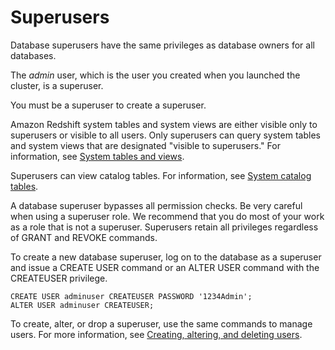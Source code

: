 # Superusers<a name="r_superusers"></a>

<a name="def_superusers"></a>Database superusers have the same privileges as database owners for all databases\.

The *admin* user, which is the user you created when you launched the cluster, is a superuser\.

You must be a superuser to create a superuser\.

Amazon Redshift system tables and system views are either visible only to superusers or visible to all users\. Only superusers can query system tables and system views that are designated "visible to superusers\." For information, see [System tables and views](c_intro_system_tables.md)\.

Superusers can view  catalog tables\. For information, see [System catalog tables](c_intro_catalog_views.md)\.

A database superuser bypasses all permission checks\. Be very careful when using a superuser role\. We recommend that you do most of your work as a role that is not a superuser\. Superusers retain all privileges regardless of GRANT and REVOKE commands\.

To create a new database superuser, log on to the database as a superuser and issue a CREATE USER command or an ALTER USER command with the CREATEUSER privilege\.

```
CREATE USER adminuser CREATEUSER PASSWORD '1234Admin';
ALTER USER adminuser CREATEUSER;
```

To create, alter, or drop a superuser, use the same commands to manage users\. For more information, see [Creating, altering, and deleting users](r_Users.md#r_Users-creatingaltering-and-deleting-users)\.